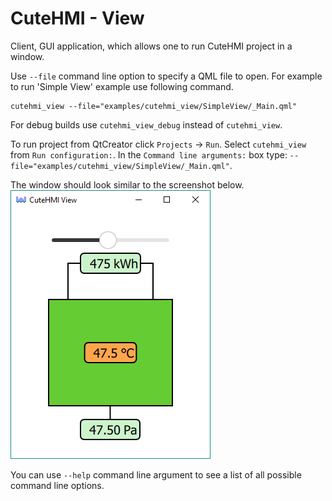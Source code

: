 # CuteHMI - View

Client, GUI application, which allows one to run CuteHMI project in a window.

Use `--file` command line option to specify a QML file to open.
For example to run 'Simple View' example use following command.
```
cutehmi_view --file="examples/cutehmi_view/SimpleView/_Main.qml"
```

For debug builds use `cutehmi_view_debug` instead of `cutehmi_view`.

To run project from QtCreator click `Projects` -> `Run`. Select `cutehmi_view` from `Run configuration:`. In the
`Command line arguments:` box type: `--file="examples/cutehmi_view/SimpleView/_Main.qml"`.

The window should look similar to the screenshot below.
![SimpleView screenshot](doc/SimpleView.png)

You can use `--help` command line argument to see a list of all possible command
line options.
